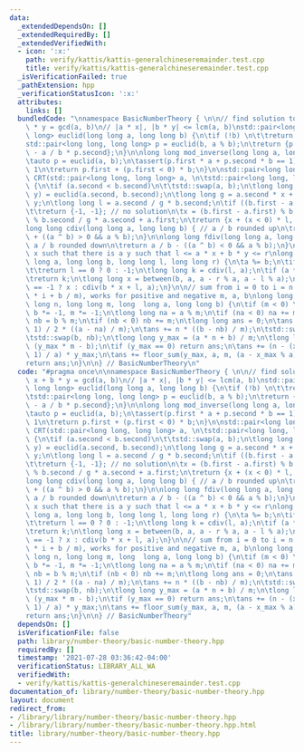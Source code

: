 ```yaml
---
data:
  _extendedDependsOn: []
  _extendedRequiredBy: []
  _extendedVerifiedWith:
  - icon: ':x:'
    path: verify/kattis/kattis-generalchineseremainder.test.cpp
    title: verify/kattis/kattis-generalchineseremainder.test.cpp
  _isVerificationFailed: true
  _pathExtension: hpp
  _verificationStatusIcon: ':x:'
  attributes:
    links: []
  bundledCode: "\nnamespace BasicNumberTheory { \n\n// find solution to a * x + b\
    \ * y = gcd(a, b)\n// |a * x|, |b * y| <= lcm(a, b)\nstd::pair<long long, long\
    \ long> euclid(long long a, long long b) {\n\tif (!b) \n\t\treturn {1, 0};\n\t\
    std::pair<long long, long long> p = euclid(b, a % b);\n\treturn {p.second, p.first\
    \ - a / b * p.second};\n}\n\nlong long mod_inverse(long long a, long long b) {\n\
    \tauto p = euclid(a, b);\n\tassert(p.first * a + p.second * b == 1); // gcd is\
    \ 1\n\treturn p.first + (p.first < 0) * b;\n}\n\nstd::pair<long long, long long>\
    \ CRT(std::pair<long long, long long> a, \n\tstd::pair<long long, long long> b)\
    \ {\n\tif (a.second < b.second)\n\t\tstd::swap(a, b);\n\tlong long x, y;\n\tstd::tie(x,\
    \ y) = euclid(a.second, b.second);\n\tlong long g = a.second * x + b.second *\
    \ y;\n\tlong long l = a.second / g * b.second;\n\tif ((b.first - a.first) % g)\n\
    \t\treturn {-1, -1}; // no solution\n\tx = (b.first - a.first) % b.second * x\
    \ % b.second / g * a.second + a.first;\n\treturn {x + (x < 0) * l, l};\n}\n\n\
    long long cdiv(long long a, long long b) { // a / b rounded up\n\treturn a / b\
    \ + ((a ^ b) > 0 && a % b);\n}\n\nlong long fdiv(long long a, long long b) { //\
    \ a / b rounded down\n\treturn a / b - ((a ^ b) < 0 && a % b);\n}\n\n// minimum\
    \ x such that there is a y such that l <= a * x + b * y <= r\nlong long between(long\
    \ long a, long long b, long long l, long long r) {\n\ta %= b;\n\tif (a == 0)\n\
    \t\treturn l == 0 ? 0 : -1;\n\tlong long k = cdiv(l, a);\n\tif (a * k <= r)\n\t\
    \treturn k;\n\tlong long x = between(b, a, a - r % a, a - l % a);\n\treturn x\
    \ == -1 ? x : cdiv(b * x + l, a);\n}\n\n// sum from i = 0 to i = n - 1 of floor(a\
    \ * i + b / m), works for positive and negative m, a, b\nlong long floor_sum(long\
    \ long n, long long m, long  long a, long long b) {\n\tif (m < 0) \n\t\ta *= -1,\
    \ b *= -1, m *= -1;\n\tlong long na = a % m;\n\tif (na < 0) na += m;\n\tlong long\
    \ nb = b % m;\n\tif (nb < 0) nb += m;\n\tlong long ans = 0;\n\tans += n * (n -\
    \ 1) / 2 * ((a - na) / m);\n\tans += n * ((b - nb) / m);\n\tstd::swap(a, na);\n\
    \tstd::swap(b, nb);\n\tlong long y_max = (a * n + b) / m;\n\tlong long x_max =\
    \ (y_max * m - b);\n\tif (y_max == 0) return ans;\n\tans += (n - (x_max + a -\
    \ 1) / a) * y_max;\n\tans += floor_sum(y_max, a, m, (a - x_max % a) % a);\n\t\
    return ans;\n}\n\n} // BasicNumberTheory\n"
  code: "#pragma once\n\nnamespace BasicNumberTheory { \n\n// find solution to a *\
    \ x + b * y = gcd(a, b)\n// |a * x|, |b * y| <= lcm(a, b)\nstd::pair<long long,\
    \ long long> euclid(long long a, long long b) {\n\tif (!b) \n\t\treturn {1, 0};\n\
    \tstd::pair<long long, long long> p = euclid(b, a % b);\n\treturn {p.second, p.first\
    \ - a / b * p.second};\n}\n\nlong long mod_inverse(long long a, long long b) {\n\
    \tauto p = euclid(a, b);\n\tassert(p.first * a + p.second * b == 1); // gcd is\
    \ 1\n\treturn p.first + (p.first < 0) * b;\n}\n\nstd::pair<long long, long long>\
    \ CRT(std::pair<long long, long long> a, \n\tstd::pair<long long, long long> b)\
    \ {\n\tif (a.second < b.second)\n\t\tstd::swap(a, b);\n\tlong long x, y;\n\tstd::tie(x,\
    \ y) = euclid(a.second, b.second);\n\tlong long g = a.second * x + b.second *\
    \ y;\n\tlong long l = a.second / g * b.second;\n\tif ((b.first - a.first) % g)\n\
    \t\treturn {-1, -1}; // no solution\n\tx = (b.first - a.first) % b.second * x\
    \ % b.second / g * a.second + a.first;\n\treturn {x + (x < 0) * l, l};\n}\n\n\
    long long cdiv(long long a, long long b) { // a / b rounded up\n\treturn a / b\
    \ + ((a ^ b) > 0 && a % b);\n}\n\nlong long fdiv(long long a, long long b) { //\
    \ a / b rounded down\n\treturn a / b - ((a ^ b) < 0 && a % b);\n}\n\n// minimum\
    \ x such that there is a y such that l <= a * x + b * y <= r\nlong long between(long\
    \ long a, long long b, long long l, long long r) {\n\ta %= b;\n\tif (a == 0)\n\
    \t\treturn l == 0 ? 0 : -1;\n\tlong long k = cdiv(l, a);\n\tif (a * k <= r)\n\t\
    \treturn k;\n\tlong long x = between(b, a, a - r % a, a - l % a);\n\treturn x\
    \ == -1 ? x : cdiv(b * x + l, a);\n}\n\n// sum from i = 0 to i = n - 1 of floor(a\
    \ * i + b / m), works for positive and negative m, a, b\nlong long floor_sum(long\
    \ long n, long long m, long  long a, long long b) {\n\tif (m < 0) \n\t\ta *= -1,\
    \ b *= -1, m *= -1;\n\tlong long na = a % m;\n\tif (na < 0) na += m;\n\tlong long\
    \ nb = b % m;\n\tif (nb < 0) nb += m;\n\tlong long ans = 0;\n\tans += n * (n -\
    \ 1) / 2 * ((a - na) / m);\n\tans += n * ((b - nb) / m);\n\tstd::swap(a, na);\n\
    \tstd::swap(b, nb);\n\tlong long y_max = (a * n + b) / m;\n\tlong long x_max =\
    \ (y_max * m - b);\n\tif (y_max == 0) return ans;\n\tans += (n - (x_max + a -\
    \ 1) / a) * y_max;\n\tans += floor_sum(y_max, a, m, (a - x_max % a) % a);\n\t\
    return ans;\n}\n\n} // BasicNumberTheory"
  dependsOn: []
  isVerificationFile: false
  path: library/number-theory/basic-number-theory.hpp
  requiredBy: []
  timestamp: '2021-07-28 03:36:42-04:00'
  verificationStatus: LIBRARY_ALL_WA
  verifiedWith:
  - verify/kattis/kattis-generalchineseremainder.test.cpp
documentation_of: library/number-theory/basic-number-theory.hpp
layout: document
redirect_from:
- /library/library/number-theory/basic-number-theory.hpp
- /library/library/number-theory/basic-number-theory.hpp.html
title: library/number-theory/basic-number-theory.hpp
---
```

